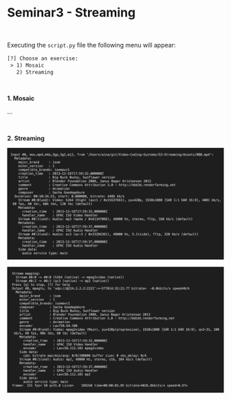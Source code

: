 # Seminar3 - Streaming

<br/>

Executing the `script.py` file the following menu will appear:

```
[?] Choose an exercise:
 > 1) Mosaic
   2) Streaming
```
<br/>

**1. Mosaic**

...

<br/>

**2. Streaming**

<p align="center">
  <img src="Assets/streaming1.png" >
</p>

<p align="center">
  <img src="Assets/streaming2.png" >
</p>
